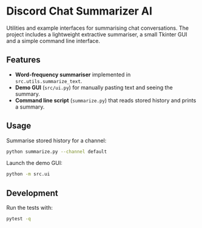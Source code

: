 # Discord Chat Summarizer AI

Utilities and example interfaces for summarising chat conversations. The
project includes a lightweight extractive summariser, a small Tkinter
GUI and a simple command line interface.

## Features

- **Word-frequency summariser** implemented in `src.utils.summarize_text`.
- **Demo GUI** (`src/ui.py`) for manually pasting text and seeing the
  summary.
- **Command line script** (`summarize.py`) that reads stored history and prints a summary.

## Usage

Summarise stored history for a channel:

```bash
python summarize.py --channel default
```

Launch the demo GUI:

```bash
python -m src.ui
```

## Development

Run the tests with:

```bash
pytest -q
```
